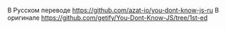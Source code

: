 В Русском переводе https://github.com/azat-io/you-dont-know-js-ru
В оригинале https://github.com/getify/You-Dont-Know-JS/tree/1st-ed
